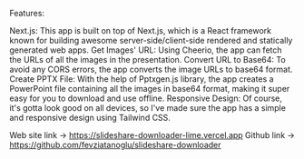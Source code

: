 Features:

Next.js: This app is built on top of Next.js, which is a React framework known for building awesome server-side/client-side rendered and statically generated web apps.
Get Images' URL: Using Cheerio, the app can fetch the URLs of all the images in the presentation.
Convert URL to Base64: To avoid any CORS errors, the app converts the image URLs to base64 format.
Create PPTX File: With the help of Pptxgen.js library, the app creates a PowerPoint file containing all the images in base64 format, making it super easy for you to download and use offline.
Responsive Design: Of course, it's gotta look good on all devices, so I've made sure the app has a simple and responsive design using Tailwind CSS.

Web site link -> https://slideshare-downloader-lime.vercel.app
Github link   -> https://github.com/fevziatanoglu/slideshare-downloader